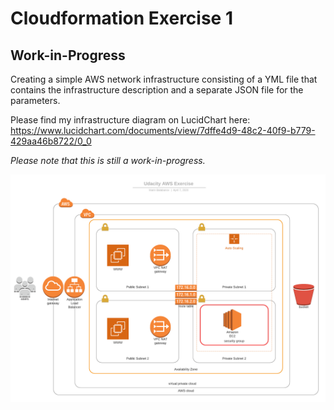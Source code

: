 # Cloudformation Exercise 1
## Work-in-Progress

Creating a simple AWS network infrastructure consisting of a YML file that contains the infrastructure description and a separate JSON file for the parameters.

Please find my infrastructure diagram on LucidChart here: https://www.lucidchart.com/documents/view/7dffe4d9-48c2-40f9-b779-429aa46b8722/0_0

*Please note that this is still a work-in-progress.*

![](img/aws-project-diagram-1.png)
